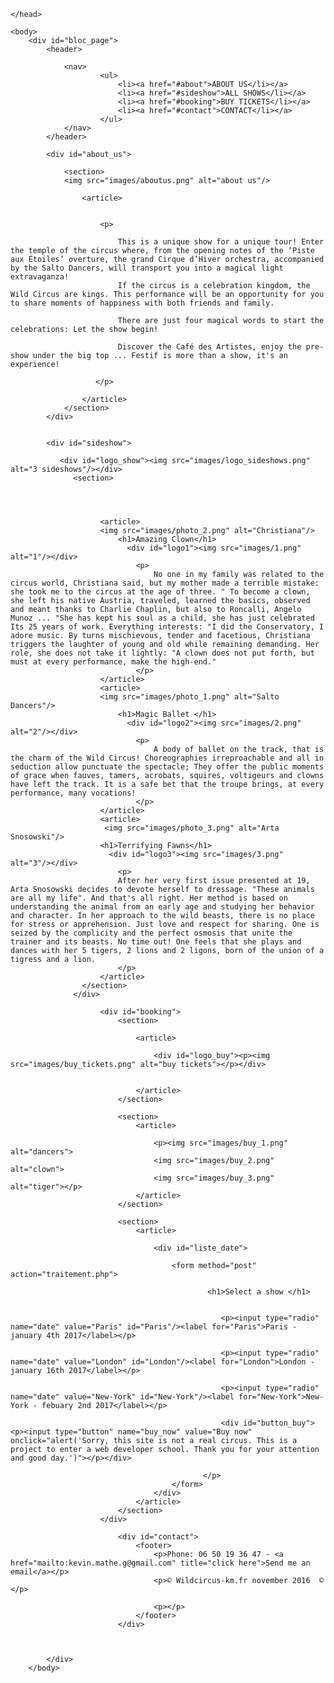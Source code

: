 <!DOCTYPE html>
<html>
    <head>
        <meta charset="utf-8" />
        <link rel="stylesheet" href="style.css"/>
		<title> Wild Circus </title>


    </head>
    
    <body>
    	<div id="bloc_page">
    		<header>
    			
    			<nav>
		    			<ul>
		    				<li><a href="#about">ABOUT US</li></a>
		    				<li><a href="#sideshow">ALL SHOWS</li></a>
		    				<li><a href="#booking">BUY TICKETS</li></a>
		    				<li><a href="#contact">CONTACT</li></a>
		    			</ul>
				</nav>
    		</header>

    		<div id="about_us">

    			<section>
    			<img src="images/aboutus.png" alt="about us"/>
    			  
    				<article>


    					<p>

							This is a unique show for a unique tour! Enter the temple of the circus where, from the opening notes of the ‘Piste aux Étoiles’ overture, the grand Cirque d’Hiver orchestra, accompanied by the Salto Dancers, will transport you into a magical light extravaganza!
							If the circus is a celebration kingdom, the Wild Circus are kings. This performance will be an opportunity for you to share moments of happiness with both friends and family.

							There are just four magical words to start the celebrations: Let the show begin!
							
							Discover the Café des Artistes, enjoy the pre-show under the big top ... Festif is more than a show, it's an experience!

					   </p>

    				</article>
    			</section>
    		</div>


    		<div id="sideshow">
    		
    		   <div id="logo_show"><img src="images/logo_sideshows.png" alt="3 sideshows"/></div>
    			  <section>
    				
    				 
    				 
    				
	    				<article>
	    				<img src="images/photo_2.png" alt="Christiana"/>
	    					<h1>Amazing Clown</h1>
	    					  <div id="logo1"><img src="images/1.png" alt="1"/></div>
								<p>
									No one in my family was related to the circus world, Christiana said, but my mother made a terrible mistake: she took me to the circus at the age of three. " To become a clown, she left his native Austria, traveled, learned the basics, observed and meant thanks to Charlie Chaplin, but also to Roncalli, Angelo Munoz ... "She has kept his soul as a child, she has just celebrated Its 25 years of work. Everything interests: "I did the Conservatory, I adore music. By turns mischievous, tender and facetious, Christiana triggers the laughter of young and old while remaining demanding. Her role, she does not take it lightly: "A clown does not put forth, but must at every performance, make the high-end."
								</p>
	    				</article>
	    				<article>
	    				<img src="images/photo_1.png" alt="Salto Dancers"/> 
	    					<h1>Magic Ballet </h1>
	    					  <div id="logo2"><img src="images/2.png" alt="2"/></div>
								<p>
									A body of ballet on the track, that is the charm of the Wild Circus! Choreographies irreproachable and all in seduction allow punctuate the spectacle; They offer the public moments of grace when fauves, tamers, acrobats, squires, voltigeurs and clowns have left the track. It is a safe bet that the troupe brings, at every performance, many vocations!
								</p>
	    				</article>
	    				<article>
	    				 <img src="images/photo_3.png" alt="Arta Snosowski"/>
	    				<h1>Terrifying Fawns</h1>
	    				  <div id="logo3"><img src="images/3.png" alt="3"/></div>
	    					<p>
	    					After her very first issue presented at 19, Arta Snosowski decides to devote herself to dressage. "These animals are all my life". And that's all right. Her method is based on understanding the animal from an early age and studying her behavior and character. In her approach to the wild beasts, there is no place for stress or apprehension. Just love and respect for sharing. One is seized by the complicity and the perfect osmosis that unite the trainer and its beasts. No time out! One feels that she plays and dances with her 5 tigers, 2 lions and 2 ligons, born of the union of a tigress and a lion.
	    					</p>
	    				</article>
	    			</section>
	    		  </div>

	    		  		<div id="booking">
	    		  			<section>
							
								<article>
								
									<div id="logo_buy"><p><img src="images/buy_tickets.png" alt="buy tickets"></p></div>
								    

								</article>
							</section>

							<section>
								<article>
									
								    <p><img src="images/buy_1.png" alt="dancers">
								    <img src="images/buy_2.png" alt="clown">
								    <img src="images/buy_3.png" alt="tiger"></p>
								</article>
							</section>

							<section>
								<article>
		
									<div id="liste_date">

										<form method="post" action="traitement.php">

											    <h1>Select a show </h1>
											       

											       <p><input type="radio" name="date" value="Paris" id="Paris"/><label for="Paris">Paris - january 4th 2017</label></p>

											       <p><input type="radio" name="date" value="London" id="London"/><label for="London">London - january 16th 2017</label></p>

											       <p><input type="radio" name="date" value="New-York" id="New-York"/><label for="New-York">New-York - febuary 2nd 2017</label></p>

											       <div id="button_buy"><p><input type="button" name="buy_now" value="Buy now" onclick="alert('Sorry, this site is not a real circus. This is a project to enter a web developer school. Thank you for your attention and good day.')"></p></div>

											   </p>
										</form>
									</div>
								</article> 
	    		  			</section>
	    		  		</div>

	    		  			<div id="contact">
	    		  				<footer>
	    		  					<p>Phone: 06 50 19 36 47 - <a href="mailto:kevin.mathe.g@gmail.com" title="click here">Send me an email</a></p>
	    		  					<p>© Wildcircus-km.fr november 2016  © </p>

	    		  					<p></p>
	    		  				</footer>
	    		  			</div>
	    		  		


	    	</div>
	    </body>
